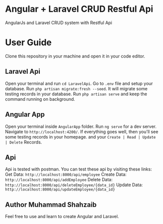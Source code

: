 # Angular + Laravel CRUD Restful Api
 AngularJs and Laravel CRUD system with Restful Api

# User Guide
Clone this repository in your machine and open it in your code editor.
## Laravel Api

Open your terminal and run `cd LaravelApi`.
Go to `.env` file and setup your database.
Run `php artisan migrate:fresh --seed`.
It will migrate some testing records in your database.
Run `php artisan serve` and keep the command running on background.

## Angular App
Open your terminal inside `AngularApp` folder.
Run `ng serve` for a dev server. Navigate to `http://localhost:4200/`. 
If everything goes well, then you'll see some testing records in your homepage. and your `Create | Read | Update | Delete` Records.

## Api
Api is tested with postman. You can test these api by visiting these links:
Get Data: `http://localhost:8000/api/employee`
Create Data: `http://localhost:8000/api/addEmployee`
Delete Data: `http://localhost:8000/api/deleteEmployee/{data_id}`
Update Data: `http://localhost:8000/api/updateEmployee/{data_id}`

## Author Muhammad Shahzaib
Feel free to use and learn to create Angular and Laravel.